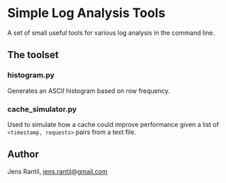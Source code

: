 Simple Log Analysis Tools
=========================
A set of small useful tools for various log analysis in the command
line.

The toolset
-----------
### histogram.py
Generates an ASCII histogram based on row frequency.

### cache_simulator.py
Used to simulate how a cache could improve performance given a list of
`<timestamp, requests>` pairs from a text file.

Author
------
Jens Rantil, <jens.rantil@gmail.com>
